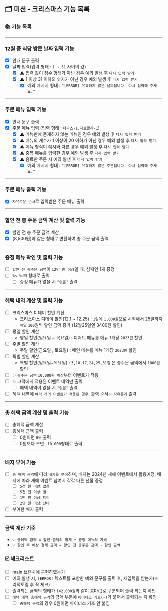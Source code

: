 ## 🗂 미션 - 크리스마스 기능 목록

###  📚 기능 목록

---

### 12월 중 식당 방문 날짜 입력 기능
  + [x] 안내 문구 출력
  + [x] 날짜 입력(입력 형태 : `1 ~ 31` 사이의 값)
    + [x] ⚠️ 입력 값이 정수 형태가 아닌 경우 예외 발생 후 `다시 입력 받기`
    + [x] ⚠️ 1 이상 31 이하의 숫자가 아닌 경우 예외 발생 후 `다시 입력 받기`
      + [x] 예외 메시지 형태 : `"[ERROR] 유효하지 않은 날짜입니다. 다시 입력해 주세요."`

---

### 주문 메뉴 입력 기능
  + [x] 안내 문구 출력
  + [x] 주문 메뉴 입력 (입력 형태 : `타파스-1,제로콜라-1`)
    + [x] ⚠️ 메뉴판에 존재하지 않는 메뉴인 경우 예외 발생 후 `다시 입력 받기`
    + [x] ⚠️ 메뉴의 개수가 1 이상이 20 이하가 아닌 경우 예외 발생 후 `다시 입력 받기`
    + [x] ⚠️ 메뉴 형식이 예시와 다른 경우 예외 발생 후 `다시 입력 받기`
    + [x] ⚠️ 중복 메뉴를 입력한 경우 예외 발생 후 `다시 입력 받기`
    + [x] ⚠️ 음료만 주문 시 예외 발생 후 `다시 입력 받기`
      + [x] 예외 메시지 형태 : `"[ERROR] 유효하지 않은 주문입니다. 다시 입력해 주세요."`

---

### 주문 메뉴 출력 기능
  + [x] `자유로운 순서`로 입력받은 주문 메뉴 출력

---

### 할인 전 총 주문 금액 계산 및 출력 기능
  + [x] 할인 전 총 주문 금액 계산
  + [x] (8,500원)과 같은 형태로 변환하여 총 주문 금액 출력

---

### 증정 메뉴 확인 및 출력 기능
  + [ ] `할인 전 총주문 금액`이 `12만 원 이상`일 때, 샴페인 1개 증정
  + [ ] `%s %d개` 형태로 출력
    + [ ] 증정 메뉴가 없을 시 `"없음"` 출력

---

### 혜택 내역 계산 및 출력 기능
  + [ ] 크리스마스 디데이 할인 계산
    + 크리스마스 디데이 할인(12.1 ~ 12.25) : `1일`에 `1,000원`으로 시작해서 25일까지 `매일` `100`원씩 할인 금액 증가 (12월25일엔 3400원 할인)
  + [ ] 평일 할인 계산
    + 평일 할인(일요일 ~ 목요일) : 디저트 메뉴를 메뉴 1개당 `2023원` 할인
  + [ ] 주말 할인 계산
    + 주말 할인(금요일 , 토요일) : 메인 메뉴를 메뉴 1개당 `2023원` 할인
  + [ ] 특별 할인 계산
    + 특별 할인(일요일~목요일) : `3,10,17,24,25,31일` 은 총주문 금액에서 `1000원` 할인
  + [ ] ✨ `총주문 금액` `10,000원 이상`부터 이벤트가 적용
  + [ ] ✨ 고객에게 적용된 이벤트 내역만 출력
    + [ ] 혜택 내역이 없을 시 `"없음"` 출력
  + [ ] 혜택 내역에 `여러 개의 이벤트가 적용된 경우`, 출력 순서는 `자유롭게` 출력

---

### 총 혜택 금액 계산 및 출력 기능
  + [ ] 총혜택 금액 계산
  + [ ] 총혜택 금액 출력
    + [ ] 0원이면 `0원` 출력
    + [ ] 0원보다 크면 `-10,000`형태로 출력

---

### 배지 부여 기능
  + [ ] `총 혜택 금액`에 따라 `배지를 부여`하며, 배지는 2024년 새해 이벤트에서 활용예정, 배지에 따라 새해 이벤트 참여시 각각 다른 선물 증정
    * [ ] `5천 원 미만`: `없음`
    * [ ] `5천 원 이상`: `별`
    * [ ] `1만 원 이상`: `트리`
    * [ ] `2만 원 이상`: `산타`
  + [ ] 부여한 배지 출력

---

### 금액 계산 기준
- `💡 총혜택 금액 = 할인 금액의 합계 + 증정 메뉴의 가격`
- `💡 할인 후 예상 결제 금액 = 할인 전 총주문 금액 - 할인 금액`


###  ☑️ 체크리스트

- [ ] main 브랜치에 구현하였는가
- [ ] 예외 발생 시, `[ERROR]` 텍스트를 포함한 예외 문구를 출력 후, 재입력을 받는가(🔥 리팩토링 후 꼭 체크)
- [ ] 출력되는 금액의 형태가 `142,000원`와 같이 콤마(,)로 구분되어 출력 되는지 확인
- [ ] `혜택 내역`, `총혜택 금액`의 금액 부분에 `마이너스 기호(-)`가 붙어서 출력되는 지 확인
  - [ ] `총혜택 금액`의 경우 0원이면 마이너스 기호 안 붙임
